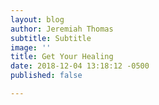 ```yaml
---
layout: blog
author: Jeremiah Thomas
subtitle: Subtitle
image: ''
title: Get Your Healing
date: 2018-12-04 13:18:12 -0500
published: false

---
```

